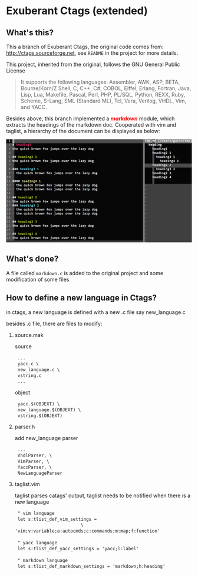 Exuberant Ctags (extended)
==============

## What's this?

This a branch of Exuberant Ctags, the original code comes from:
<http://ctags.sourceforge.net>, see `README` in the project for more
details.

This project, inherited from the original, follows the GNU General Public License

> It supports the following languages: Assembler, AWK, ASP, BETA,
> Bourne/Korn/Z Shell, C, C++, C#, COBOL, Eiffel, Erlang, Fortran, Java, Lisp,
> Lua, Makefile, Pascal, Perl, PHP, PL/SQL, Python, REXX, Ruby, Scheme,
> S-Lang, SML (Standard ML), Tcl, Vera, Verilog, VHDL, Vim, and YACC.

Besides above, this branch implemented a <font color=#ff0000>**_markdown_**</font>
module, which extracts the headings of the markdown doc. Cooperated with vim and
taglist, a hierarchy of the document can be displayed as below:

![markdown-taglist.png](markdown-taglist.png)

## What's done?

A file called `markdown.c` is added to the original project and some
modification of some files

## How to define a new language in Ctags?

in ctags, a new language is defined with a new .c file say new_language.c

besides .c file, there are files to modify:

1. source.mak

	source

		...
		yacc.c \
		new_language.c \
		vstring.c
		...

	object

		yacc.$(OBJEXT) \
		new_language.$(OBJEXT) \
		vstring.$(OBJEXT)

2. parser.h

	add new_language parser

		...
		VhdlParser, \
		VimParser, \
		YaccParser, \
		NewLanguageParser

2. taglist.vim

	taglist parses catags' output, taglist needs to be notified when there is a
	new language

		" vim language
		let s:tlist_def_vim_settings =
								\ 'vim;v:variable;a:autocmds;c:commands;m:map;f:function'

		" yacc language
		let s:tlist_def_yacc_settings = 'yacc;l:label'

		" markdown language
		let s:tlist_def_markdown_settings = 'markdown;h:heading'
